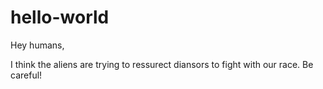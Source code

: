 # hello-world

Hey humans,

I think the aliens are trying to ressurect diansors to fight with our race.
Be careful!
